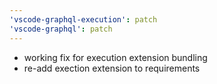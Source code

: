 ```yaml
---
'vscode-graphql-execution': patch
'vscode-graphql': patch
---
```


- working fix for execution extension bundling
- re-add exection extension to requirements
